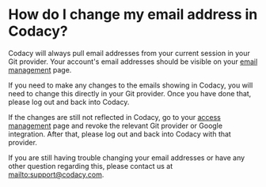 # How do I change my email address in Codacy?

Codacy will always pull email addresses from your current session in your Git provider. Your account's email addresses should be visible on your [email management](https://app.codacy.com/account/notifications) page.

If you need to make any changes to the emails showing in Codacy, you will need to change this directly in your Git provider. Once you have done that, please log out and back into Codacy.

If the changes are still not reflected in Codacy, go to your [access management](https://app.codacy.com/account/access-management) page and revoke the relevant Git provider or Google integration. After that, please log out and back into Codacy with that provider.

If you are still having trouble changing your email addresses or have any other question regarding this, please contact us at <mailto:support@codacy.com>.

